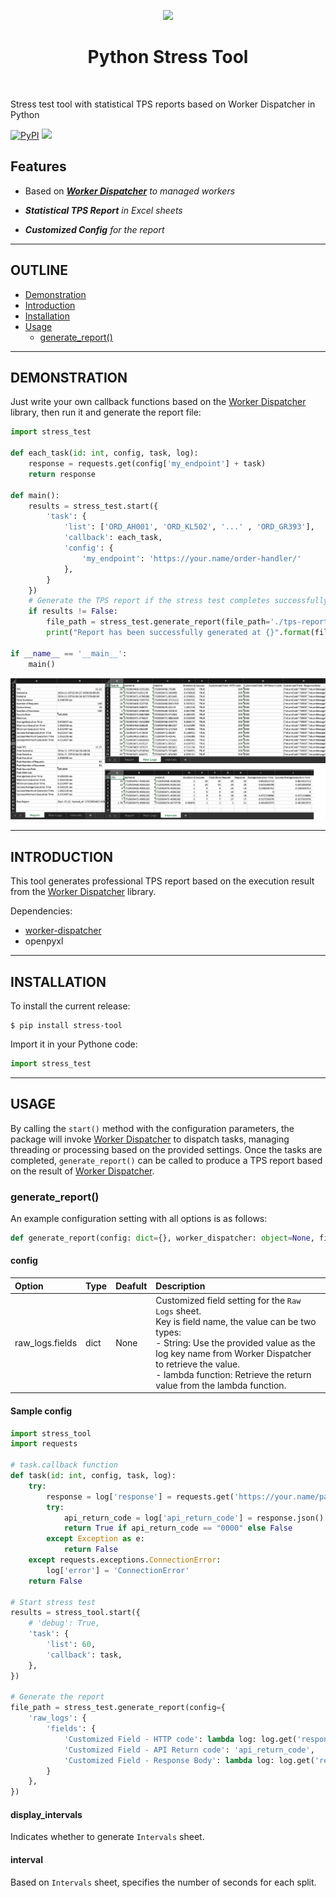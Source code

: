 <p align="center">
    <a href="https://www.python.org/psf-landing/" target="_blank">
        <img src="https://www.python.org/static/community_logos/python-logo.png" height="60px">
    </a>
    <h1 align="center">Python Stress Tool</h1>
    <br>
</p>

Stress test tool with statistical TPS reports based on Worker Dispatcher in Python

[![PyPI](https://img.shields.io/pypi/v/stress-tool)](https://pypi.org/project/stress-tool/)
![](https://img.shields.io/pypi/implementation/stress-tool)



Features
--------

- Based on ***[Worker Dispatcher](https://github.com/yidas/python-worker-dispatcher)** to managed workers*

- ***Statistical TPS Report** in Excel sheets*

- ***Customized Config** for the report*  


---

OUTLINE
-------

- [Demonstration](#demonstration)
- [Introduction](#introduction)
- [Installation](#installation)
- [Usage](#usage)
    - [generate_report()](#generate_report)

---

DEMONSTRATION
-------------

Just write your own callback functions based on the [Worker Dispatcher](https://github.com/yidas/python-worker-dispatcher) library, then run it and generate the report file:

```python
import stress_test

def each_task(id: int, config, task, log):
    response = requests.get(config['my_endpoint'] + task)
    return response

def main():
    results = stress_test.start({
        'task': {
            'list': ['ORD_AH001', 'ORD_KL502', '...' , 'ORD_GR393'],
            'callback': each_task,
            'config': {
                'my_endpoint': 'https://your.name/order-handler/'
            },
        }
    })
    # Generate the TPS report if the stress test completes successfully.
    if results != False:
        file_path = stress_test.generate_report(file_path='./tps-report.xlsx')
        print("Report has been successfully generated at {}".format(file_path))

if __name__ == '__main__':
    main()
```

<img src="https://github.com/yidas/python-stress-tool/blob/main/img/demonstration_excel.png?raw=true" />

---

INTRODUCTION
------------

This tool generates professional TPS report based on the execution result from the [Worker Dispatcher](https://github.com/yidas/python-worker-dispatcher) library.

Dependencies:
- [worker-dispatcher](https://github.com/yidas/python-worker-dispatcher)
- openpyxl

---

INSTALLATION
------------

To install the current release:

```shell
$ pip install stress-tool
```

Import it in your Pythone code:

```python
import stress_test
```

---

USAGE
-----

By calling the `start()` method with the configuration parameters, the package will invoke [Worker Dispatcher](https://github.com/yidas/python-worker-dispatcher) to dispatch tasks, managing threading or processing based on the provided settings. Once the tasks are completed, `generate_report()` can be called to produce a TPS report based on the result of [Worker Dispatcher](https://github.com/yidas/python-worker-dispatcher).

### generate_report()

An example configuration setting with all options is as follows:

```python
def generate_report(config: dict={}, worker_dispatcher: object=None, file_path: str='./tps-report.xlsx', display_intervals: bool=True, interval: float=1):
```

#### config

|Option            |Type     |Deafult      |Description|
|:--               |:--      |:--          |:--        |
|raw_logs.fields   |dict     |None         |Customized field setting for the `Raw Logs` sheet. <BR>Key is field name, the value can be two types:<BR> - String: Use the provided value as the log key name from Worker Dispatcher to retrieve the value. <BR> - lambda function: Retrieve the return value from the lambda function.|

#### Sample config

```python
import stress_tool
import requests

# task.callback function
def task(id: int, config, task, log):
    try:
        response = log['response'] = requests.get('https://your.name/path/')
        try:
            api_return_code = log['api_return_code'] = response.json().get('returnCode')
            return True if api_return_code == "0000" else False
        except Exception as e:
            return False
    except requests.exceptions.ConnectionError:
        log['error'] = 'ConnectionError'
    return False

# Start stress test
results = stress_tool.start({
    # 'debug': True,
    'task': {
        'list': 60,
        'callback': task,
    },
})

# Generate the report
file_path = stress_test.generate_report(config={
    'raw_logs': {
        'fields': {
            'Customized Field - HTTP code': lambda log: log.get('response').status_code,
            'Customized Field - API Return code': 'api_return_code',
            'Customized Field - Response Body': lambda log: log.get('response').text,
        }
    },
})

```

#### display_intervals

Indicates whether to generate `Intervals` sheet.

#### interval

Based on `Intervals` sheet, specifies the number of seconds for each split.




